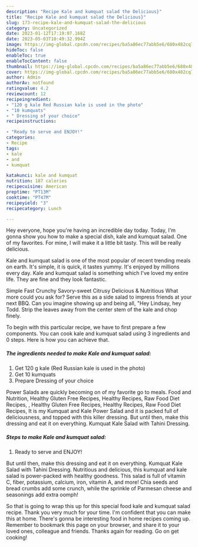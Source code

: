```yaml
---
description: "Recipe Kale and kumquat salad the Delicious}"
title: "Recipe Kale and kumquat salad the Delicious}"
slug: 173-recipe-kale-and-kumquat-salad-the-delicious
category: Uncategorized
date: 2023-01-12T17:19:07.168Z
date: 2023-05-03T10:49:32.994Z
image: https://img-global.cpcdn.com/recipes/ba5a86ec77abb5e6/680x482cq70/kale-and-kumquat-salad-recipe-main-photo.jpg
hideToc: false
enableToc: true
enableTocContent: false
thumbnail: https://img-global.cpcdn.com/recipes/ba5a86ec77abb5e6/680x482cq70/kale-and-kumquat-salad-recipe-main-photo.jpg
cover: https://img-global.cpcdn.com/recipes/ba5a86ec77abb5e6/680x482cq70/kale-and-kumquat-salad-recipe-main-photo.jpg
author: Admin
authorAv: notfound
ratingvalue: 4.2
reviewcount: 12
recipeingredient:
- "120 g kale Red Russian kale is used in the photo"
- "10 kumquats"
- " Dressing of your choice"
recipeinstructions:

- "Ready to serve and ENJOY!"
categories:
- Recipe
tags:
- kale
- and
- kumquat

katakunci: kale and kumquat 
nutrition: 187 calories
recipecuisine: American
preptime: "PT13M"
cooktime: "PT47M"
recipeyield: "3"
recipecategory: Lunch

---
```



Hey everyone, hope you're having an incredible day today. Today, I'm gonna show you how to make a special dish, kale and kumquat salad. One of my favorites. For mine, I will make it a little bit tasty. This will be really delicious.

Kale and kumquat salad is one of the most popular of recent trending meals on earth. It's simple, it is quick, it tastes yummy. It's enjoyed by millions every day. Kale and kumquat salad is something which I've loved my entire life. They are fine and they look fantastic.

Simple Fast Crunchy Savory-sweet Citrusy Delicious &amp; Nutritious What more could you ask for? Serve this as a side salad to impress friends at your next BBQ. Can you imagine showing up and being all, &#34;Hey Lindsay, hey Todd. Strip the leaves away from the center stem of the kale and chop finely.


To begin with this particular recipe, we have to first prepare a few components. You can cook kale and kumquat salad using 3 ingredients and 0 steps. Here is how you can achieve that.

<!--inarticleads1-->

##### The ingredients needed to make Kale and kumquat salad:

1. Get 120 g kale (Red Russian kale is used in the photo)
1. Get 10 kumquats
1. Prepare  Dressing of your choice


Power Salads are quickly becoming on of my favorite go to meals. Food and Nutrition, Healthy Gluten Free Recipes, Healthy Recipes, Raw Food Diet Recipes, , Healthy Gluten Free Recipes, Healthy Recipes, Raw Food Diet Recipes, It is my Kumquat and Kale Power Salad and it is packed full of deliciousness, and topped with this killer dressing. But until then, make this dressing and eat it on everything. Kumquat Kale Salad with Tahini Dressing. 

<!--inarticleads2-->

##### Steps to make Kale and kumquat salad:


1. Ready to serve and ENJOY!

But until then, make this dressing and eat it on everything. Kumquat Kale Salad with Tahini Dressing. Nutritious and delicious, this kumquat and kale salad is power-packed with healthy goodness. This salad is full of vitamin C, fiber, potassium, calcium, iron, vitamin A, and more! Chia seeds and bread crumbs add some crunch, while the sprinkle of Parmesan cheese and seasonings add extra oomph! 

So that is going to wrap this up for this special food kale and kumquat salad recipe. Thank you very much for your time. I'm confident that you can make this at home. There's gonna be interesting food in home recipes coming up. Remember to bookmark this page on your browser, and share it to your loved ones, colleague and friends. Thanks again for reading. Go on get cooking!
